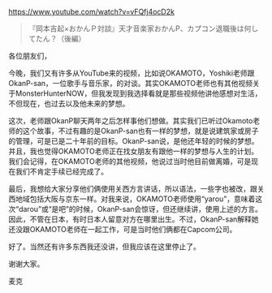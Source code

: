 https://www.youtube.com/watch?v=vFQfj4ocD2k

> 『岡本吉起×おかんＰ対談』天才音楽家おかんP、カプコン退職後は何してたん？（後編） 

各位朋友们，

今晚，我们又有许多从YouTube来的视频，比如说OKAMOTO，Yoshiki老师跟OkanP-san，一位歌手与音乐家，的对谈。其实OKAMOTO老师也有其他视频关于MonsterHunterNOW，但我发现到我选择看就是那些视频他讲他感想对生活，不但现在，也过去以及他未来的梦想。

这次，老师跟OkanP聊天两年之后怎样事他们想做。其实我们已听过Okamoto老师的这个故事，不过有趣的是OkanP-san也有一样的梦想，就是说建筑家或房子的管理，可是已是二十年前的目标。OkanP-san说，是他还年轻的时候的梦想。并且，我也觉得OKAMOTO老师正在找女朋友有跟他一样的梦想与人生的计划。我们会记得，在OKAMOTO老师的其他视频，他说过当时他目前做离婚，可是现在我们不肯定手续已经完成了。

最后，我想给大家分享他们俩使用关西方言讲话，所以语法，一些字也被改，跟关西地域包括大阪与京东一样。对我来说，OKAMOTO老师使用“yarou”，意味着这次“darou”或“是吧”的时候，OkanP-san会惊讶，但还继续讲，使用上述的方言。因此，不管在日本，有时日本人留意对方在哪里出生。不过，OkanP-san解释她还没跟OKAMOTO老师在一起工作，可是当时他们俩都在Capcom公司。

好了。当然还有许多东西我还没讲，但我应该在这里停止了。

谢谢大家。

麦克
